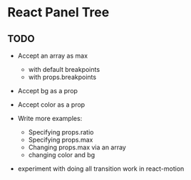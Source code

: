 # React Panel Tree

## TODO
- Accept an array as max
  - with default breakpoints
  - with props.breakpoints
- Accept bg as a prop
- Accept color as a prop
- Write more examples:
  - Specifying props.ratio
  - Specifying props.max
  - Changing props.max via an array
  - changing color and bg

- experiment with doing all transition work in react-motion
